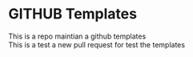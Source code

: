 # GITHUB Templates

This is a repo maintian a github templates
<br/>
This is a test a new pull request for test the templates